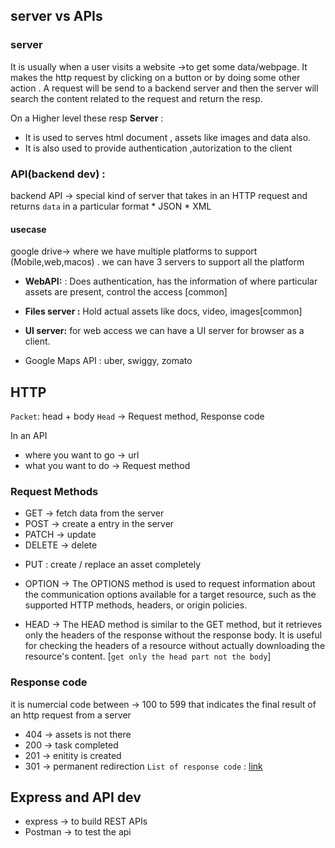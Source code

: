 ## server vs APIs
### server
It is usually when a user visits a website ->to get some data/webpage. It makes the http request by clicking on a button or by doing some other action . A request will be send to a backend server and then the server will search the content related to the request and return the resp. 

On a Higher level these resp
**Server** : 
* It is used to serves html document , assets like images and data also.
* It is also used to provide authentication ,autorization to the client 


### API(backend dev) : 
backend API -> special kind of server that takes in an HTTP request and returns `data` in a particular format 
    * JSON
    * XML 
#### usecase 
 google drive->  where we have multiple platforms to support (Mobile,web,macos) . we can have 3 servers to support all the platform 
 * **WebAPI:** : Does authentication, has the information of where  particular assets are present, control the access [common]
 * **Files server :** Hold actual assets like docs, video, images[common]
 * **UI server:** for web access we can have a UI server  for browser as a client. 

 * Google Maps API : uber, swiggy, zomato 



 ## HTTP
 `Packet`: head + body
 `Head` -> Request method, Response code 

 In an API
 * where you want to go -> url
 * what you want to do -> Request method

 ### Request Methods
 * GET -> fetch data from the server
 * POST -> create a entry in the server
 * PATCH  -> update
 * DELETE -> delete
 <!-- covered later in detail -->
*  PUT : create / replace an asset completely 
 * OPTION ->  The OPTIONS method is used to request information about the communication options available for a target resource, such as the supported HTTP methods, headers, or origin policies.
 
  * HEAD -> The HEAD method is similar to the GET method, but it retrieves only the headers of the response without the response body. It is useful for checking the headers of a resource without actually downloading the resource's content. [`get only the head part not the body`]

  ### Response code  
  it is numercial code between -> 100 to 599 that indicates the final result of an http request from a server
  * 404 -> assets is not there
  * 200 -> task completed
  * 201 -> enitity is created 
  * 301 -> permanent redirection
  `List of response code` : [link](https://www.iana.org/assignments/http-status-codes/http-status-codes.xhtml)


## Express and API dev
*  express -> to build REST APIs
* Postman -> to test the api


<!-- 
package.json -> every project as a package -> configuration
package-lock.json-> 
 -->

 
    